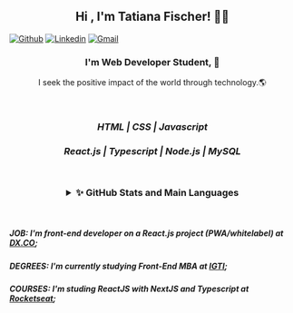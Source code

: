 <h2 align="center"> Hi  , I'm Tatiana Fischer! 👋💙 </h2>

[![Github](https://img.shields.io/badge/-Github-000?style=flat&logo=Github&logoColor=white)](https://github.com/TatianaFischer)
[![Linkedin](https://img.shields.io/badge/-LinkedIn-blue?style=flat&logo=Linkedin&logoColor=white)](https://www.linkedin.com/in/tatianaffischer/)
[![Gmail](https://img.shields.io/badge/-Gmail-c14438?style=flat&logo=Gmail&logoColor=white)](mailto:tatiana.fischer@acad.pucrs.br)

<h3 align="center"> I'm Web Developer Student, 🚀 </h3>
<p align="center"> I seek the positive impact of the world through technology.🌎 </p>

 
 <br/>
 
<i> <h3 align="center">    HTML | CSS | Javascript <p> </h3>
 <h3 align="center"> React.js | Typescript | Node.js | MySQL <p> </i>
 
 <br/>
<details align="center">
  <summary >✨ GitHub Stats and Main Languages</summary>

 
 
  ![TatianaFischer's GitHub stats](https://github-readme-stats.vercel.app/api?username=TatianaFischer&show_icons=true&theme=default)


 

  ![Top Langs](https://github-readme-stats.vercel.app/api/top-langs/?username=TatianaFischer&layout=)
</details>

 ##### <br/> <br/> JOB: I'm front-end developer on a React.js project (PWA/whitelabel) at [DX.CO](http://marketing.4all.com/dxco);
 ##### DEGREES: I'm currently studying Front-End MBA at [IGTI](https://www.igti.com.br/cursos/mba-em-desenvolvimento-front-end/); 
 ##### COURSES:  I'm studing ReactJS with NextJS and Typescript at [Rocketseat](https://rocketseat.com.br/);
 


